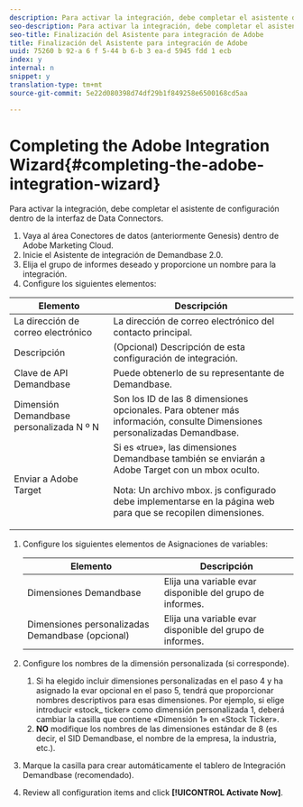 ```yaml
---
description: Para activar la integración, debe completar el asistente de configuración dentro de la interfaz de Data Connectors.
seo-description: Para activar la integración, debe completar el asistente de configuración dentro de la interfaz de Data Connectors.
seo-title: Finalización del Asistente para integración de Adobe
title: Finalización del Asistente para integración de Adobe
uuid: 75260 b 92-a 6 f 5-44 b 6-b 3 ea-d 5945 fdd 1 ecb
index: y
internal: n
snippet: y
translation-type: tm+mt
source-git-commit: 5e22d080398d74df29b1f849258e6500168cd5aa

---
```



# Completing the Adobe Integration Wizard{#completing-the-adobe-integration-wizard}

Para activar la integración, debe completar el asistente de configuración dentro de la interfaz de Data Connectors.

1. Vaya al área Conectores de datos (anteriormente Genesis) dentro de Adobe Marketing Cloud.
1. Inicie el Asistente de integración de Demandbase 2.0.
1. Elija el grupo de informes deseado y proporcione un nombre para la integración.
1. Configure los siguientes elementos:

<table id="table_8D60DC7C48C144DC9934749E7F9F65FF"> 
 <thead> 
  <tr> 
   <th colname="col1" class="entry"> Elemento </th> 
   <th colname="col2" class="entry"> Descripción </th> 
  </tr>
 </thead>
 <tbody> 
  <tr> 
   <td colname="col1"> La dirección de correo electrónico </td> 
   <td colname="col2"> La dirección de correo electrónico del contacto principal. </td> 
  </tr> 
  <tr> 
   <td colname="col1"> Descripción </td> 
   <td colname="col2"> (Opcional) Descripción de esta configuración de integración. </td> 
  </tr> 
  <tr> 
   <td colname="col1"> Clave de API Demandbase </td> 
   <td colname="col2"> Puede obtenerlo de su representante de Demandbase. </td> 
  </tr> 
  <tr> 
   <td colname="col1"> Dimensión Demandbase personalizada N º N </td> 
   <td colname="col2"> Son los ID de las 8 dimensiones opcionales. Para obtener más información, consulte Dimensiones personalizadas Demandbase. </td> 
  </tr> 
  <tr> 
   <td colname="col1"> Enviar a Adobe Target </td> 
   <td colname="col2">Si es «true», las dimensiones Demandbase también se enviarán a Adobe Target con un mbox oculto. <p>Nota: Un archivo mbox. js configurado debe implementarse en la página web para que se recopilen dimensiones. </p> </td> 
  </tr> 
 </tbody> 
</table>

1. Configure los siguientes elementos de Asignaciones de variables:

   | Elemento | Descripción |
   |---|---|
   | Dimensiones Demandbase | Elija una variable evar disponible del grupo de informes. |
   | Dimensiones personalizadas Demandbase (opcional) | Elija una variable evar disponible del grupo de informes. |

1. Configure los nombres de la dimensión personalizada (si corresponde).

   1. Si ha elegido incluir dimensiones personalizadas en el paso 4 y ha asignado la evar opcional en el paso 5, tendrá que proporcionar nombres descriptivos para esas dimensiones. Por ejemplo, si elige introducir «stock_ ticker» como dimensión personalizada 1, deberá cambiar la casilla que contiene «Dimensión 1» en «Stock Ticker».
   1. **NO** modifique los nombres de las dimensiones estándar de 8 (es decir, el SID Demandbase, el nombre de la empresa, la industria, etc.).

1. Marque la casilla para crear automáticamente el tablero de Integración Demandbase (recomendado).
1. Review all configuration items and click **[!UICONTROL Activate Now]**.

